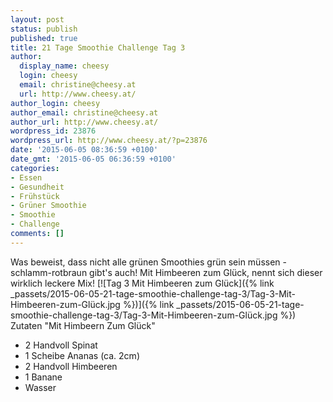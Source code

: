 ```yaml
---
layout: post
status: publish
published: true
title: 21 Tage Smoothie Challenge Tag 3
author:
  display_name: cheesy
  login: cheesy
  email: christine@cheesy.at
  url: http://www.cheesy.at/
author_login: cheesy
author_email: christine@cheesy.at
author_url: http://www.cheesy.at/
wordpress_id: 23876
wordpress_url: http://www.cheesy.at/?p=23876
date: '2015-06-05 08:36:59 +0100'
date_gmt: '2015-06-05 06:36:59 +0100'
categories:
- Essen
- Gesundheit
- Frühstück
- Grüner Smoothie
- Smoothie
- Challenge
comments: []
---
```

Was beweist, dass nicht alle grünen Smoothies grün sein müssen - schlamm-rotbraun gibt's auch! Mit Himbeeren zum Glück, nennt sich dieser wirklich leckere Mix!
[![Tag 3 Mit Himbeeren zum Glück]({% link _passets/2015-06-05-21-tage-smoothie-challenge-tag-3/Tag-3-Mit-Himbeeren-zum-Glück.jpg %})]({% link _passets/2015-06-05-21-tage-smoothie-challenge-tag-3/Tag-3-Mit-Himbeeren-zum-Glück.jpg %})
Zutaten "Mit Himbeern Zum Glück"
- 2 Handvoll Spinat
- 1 Scheibe Ananas (ca. 2cm)
- 2 Handvoll Himbeeren
- 1 Banane
- Wasser
